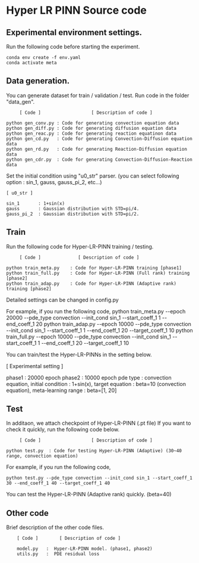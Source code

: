 # Hyper LR PINN Source code

## Experimental environment settings.

Run the following code before starting the experiment.

    conda env create -f env.yaml
    conda activate meta

## Data generation.

You can generate dataset for train / validation / test. 
Run code in the folder "data_gen".

    
         [ Code ]                   [ Description of code ]

    python gen_conv.py : Code for generating convection equation data
    python gen_diff.py : Code for generating diffusion equation data
    python gen_reac.py : Code for generating reaction equatinon data
    python gen_cd.py   : Code for generating Convection-Diffusion equation data
    python gen_rd.py   : Code for generating Reaction-Diffusion equation data
    python gen_cdr.py  : Code for generating Convection-Diffusion-Reaction data

Set the initial condition using "u0_str" parser. 
(you can select following option : sin_1, gauss, gauss_pi_2, etc...)


    [ u0_str ]

    sin_1       : 1+sin(x)
    gauss       : Gaussian distribution with STD=pi/4.
    gauss_pi_2  : Gaussian distribution with STD=pi/2.

## Train

Run the following code for Hyper-LR-PINN training / testing.

         [ Code ]              [ Description of code ]

    python train_meta.py    : Code for Hyper-LR-PINN training [phase1]
    python train_full.py    : Code for Hyper-LR-PINN (Full rank) training [phase2]
    python train_adap.py    : Code for Hyper-LR-PINN (Adaptive rank) training [phase2]

Detailed settings can be changed in config.py


For example, if you run the following code,
    python train_meta.py --epoch 20000 --pde_type convection --init_cond sin_1 --start_coeff_1 1 --end_coeff_1 20
    python train_adap.py --epoch 10000 --pde_type convection --init_cond sin_1 --start_coeff_1 1 --end_coeff_1 20 --target_coeff_1 10
    python train_full.py --epoch 10000 --pde_type convection --init_cond sin_1 --start_coeff_1 1 --end_coeff_1 20 --target_coeff_1 10

You can train/test the Hyper-LR-PINNs in the setting below.

 [ Experimental setting ] 

phase1 : 20000 epoch
phase2 : 10000 epoch
pde type : convection equation, 
initial condition : 1+sin(x), 
target equation : beta=10 (convection equation), 
meta-learning range : beta=[1, 20]

## Test

In additaon, we attach checkpoint of Hyper-LR-PINN (.pt file)
If you want to check it quickly, run the following code below.

         [ Code ]                   [ Description of code ]

    python test.py  : Code for testing Hyper-LR-PINN (Adaptive) (30~40 range, convection equation)

For example, if you run the following code,

    python test.py --pde_type convection --init_cond sin_1 --start_coeff_1 30 --end_coeff_1 40 --target_coeff_1 40

You can test the Hyper-LR-PINN (Adaptive rank) quickly. (beta=40)

## Other code

Brief description of the other code files.

        [ Code ]        [ Description of code ]
        
        model.py   :  Hyper-LR-PINN model. (phase1, phase2)
        utils.py   :  PDE residual loss
        
